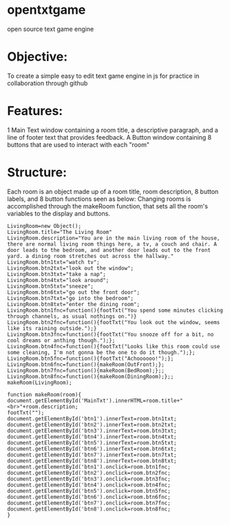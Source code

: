 # opentxtgame
open source text game engine

# Objective:
To create a simple easy to edit text game engine in js for practice in collaboration through github

# Features:
1 Main Text window containing a room title, a descriptive paragraph, and a line of footer text that provides feedback. A Button window containing 8 buttons that are used to interact with each "room"

# Structure:
Each room is an object made up of a room title, room description, 8 button labels, and 8 button functions seen as below:
Changing rooms is accomplished through the makeRoom function, that sets all the room's variables to the display and buttons.

```
LivingRoom=new Object();
LivingRoom.title="The Living Room"
LivingRoom.description="You are in the main living room of the house, there are normal living room things here, a tv, a couch and chair. A door leads to the bedroom, and another door leads out to the front yard. a dining room stretches out across the hallway."
LivingRoom.btn1txt="watch tv";
LivingRoom.btn2txt="look out the window";
LivingRoom.btn3txt="take a nap";
LivingRoom.btn4txt="look around";
LivingRoom.btn5txt="sneeze";
LivingRoom.btn6txt="go out the front door";
LivingRoom.btn7txt="go into the bedroom";
LivingRoom.btn8txt="enter the dining room";
LivingRoom.btn1fnc=function(){footTxt("You spend some minutes clicking through channels, as usual nothings on.")}
LivingRoom.btn2fnc=function(){footTxt("You look out the window, seems like its raining outside.");}
LivingRoom.btn3fnc=function(){footTxt("You snooze off for a bit, no cool dreams or anthing though.");};
LivingRoom.btn4fnc=function(){footTxt("Looks like this room could use some cleaning, I'm not gonna be the one to do it though.");};
LivingRoom.btn5fnc=function(){footTxt("Achoooooo!");};
LivingRoom.btn6fnc=function(){makeRoom(OutFront);};
LivingRoom.btn7fnc=function(){makeRoom(BedRoom);};;
LivingRoom.btn8fnc=function(){makeRoom(DiningRoom);};;
makeRoom(LivingRoom);

function makeRoom(room){
document.getElementById('MainTxt').innerHTML=room.title+"<br>"+room.description;
footTxt("");
document.getElementById('btn1').innerText=room.btn1txt;
document.getElementById('btn2').innerText=room.btn2txt;
document.getElementById('btn3').innerText=room.btn3txt;
document.getElementById('btn4').innerText=room.btn4txt;
document.getElementById('btn5').innerText=room.btn5txt;
document.getElementById('btn6').innerText=room.btn6txt;
document.getElementById('btn7').innerText=room.btn7txt;
document.getElementById('btn8').innerText=room.btn8txt;
document.getElementById('btn1').onclick=room.btn1fnc;
document.getElementById('btn2').onclick=room.btn2fnc;
document.getElementById('btn3').onclick=room.btn3fnc;
document.getElementById('btn4').onclick=room.btn4fnc;
document.getElementById('btn5').onclick=room.btn5fnc;
document.getElementById('btn6').onclick=room.btn6fnc;
document.getElementById('btn7').onclick=room.btn7fnc;
document.getElementById('btn8').onclick=room.btn8fnc;
}

```
